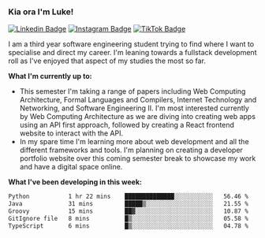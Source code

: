 ### Kia ora I'm Luke!

[![Linkedin Badge](https://img.shields.io/badge/-LinkedIn-0e76a8?style=flat-square&logo=Linkedin&logoColor=white)](https://www.linkedin.com/in/luke-stynes/)
[![Instagram Badge](https://img.shields.io/badge/-Instagram-e4405f?style=flat-square&logo=Instagram&logoColor=white)](https://www.instagram.com/luke.stynes/)
[![TikTok Badge](https://img.shields.io/badge/TikTok-Follow-blue)](https://www.tiktok.com/@luke_stynes)

I am a third year software engineering student trying to find where I want to specialise and direct my career. I'm leaning towards a fullstack development roll as I've enjoyed that aspect of my studies the most so far.

**What I'm currently up to:**
- This semester I'm taking a range of papers including Web Computing Architecture, Formal Languages and Compilers, Internet Technology and Networking, and Software Engineering II. I'm most interested currently by Web Computing Architecture as we are diving into creating web apps using an API first approach, followed by creating a React frontend website to interact with the API.
- In my spare time I'm learning more about web development and all the different frameworks and tools. I'm planning on creating a developer portfolio website over this coming semester break to showcase my work and have a digital space online.


**What I've been developing in this week:**
<!--START_SECTION:waka-->

```txt
Python           1 hr 22 mins    ██████████████░░░░░░░░░░░   56.46 %
Java             31 mins         █████▒░░░░░░░░░░░░░░░░░░░   21.55 %
Groovy           15 mins         ██▓░░░░░░░░░░░░░░░░░░░░░░   10.87 %
GitIgnore file   8 mins          █▒░░░░░░░░░░░░░░░░░░░░░░░   05.58 %
TypeScript       6 mins          █▒░░░░░░░░░░░░░░░░░░░░░░░   04.78 %
```

<!--END_SECTION:waka-->
